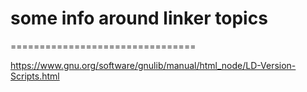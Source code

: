 # some info around linker topics 
================================

https://www.gnu.org/software/gnulib/manual/html_node/LD-Version-Scripts.html
